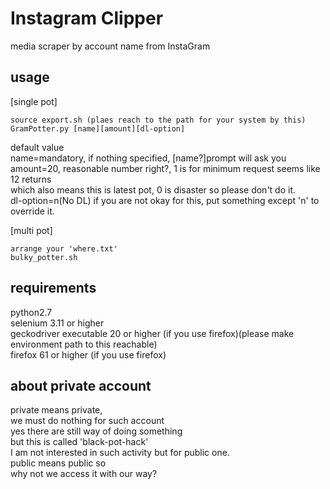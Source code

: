 # Instagram Clipper
media scraper by account name from InstaGram

## usage
[single pot]  
```
source export.sh (plaes reach to the path for your system by this)
GramPotter.py [name][amount][dl-option]
```
default value  
name=mandatory, if nothing specified, [name?]prompt will ask you  
amount=20, reasonable number right?, 1 is for minimum request seems like 12 returns  
which also means this is latest pot, 0 is disaster so please don't do it.  
dl-option=n(No DL) if you are not okay for this, put something except 'n' to override it.  

[multi pot]  
```
arrange your 'where.txt'
bulky_potter.sh
```


## requirements  
python2.7  
selenium 3.11 or higher  
geckodriver executable 20 or higher (if you use firefox)(please make environment path to this reachable)  
firefox 61 or higher (if you use firefox)  


## about private account
private means private,  
we must do nothing for such account  
yes there are still way of doing something  
but this is called 'black-pot-hack'  
I am not interested in such activity but for public one.  
public means public so  
why not we access it with our way?







